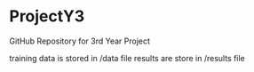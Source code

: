 # ProjectY3
GitHub Repository for 3rd Year Project

training data is stored in /data file
results are store in /results file
